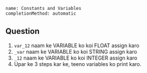 ```ngMeta
name: Constants and Variables
completionMethod: automatic
```

## Question

1. `var_12` naam ke VARIABLE ko koi FLOAT assign karo
2. `_var` naam ke VARIABLE ko koi STRING assign karo
3. `_12` naam ke VARIABLE ko koi INTEGER assign karo
4. Upar ke 3 steps kar ke, teeno variables ko print karo.